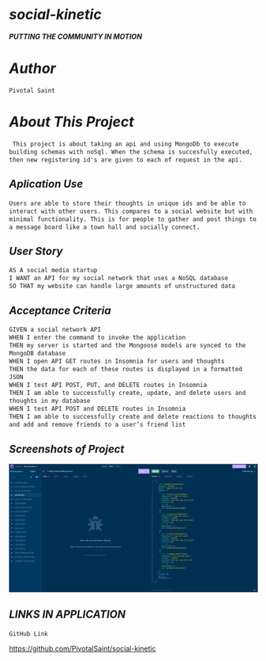 # ***social-kinetic***

***PUTTING THE COMMUNITY IN MOTION***

# ***Author***
    Pivotal Saint

# ***About This Project***
     This project is about taking an api and using MongoDb to execute building schemas with noSql. When the schema is succesfully executed, then new registering id's are given to each of request in the api.

## ***Aplication Use***
    Users are able to store their thoughts in unique ids and be able to interact with other users. This compares to a social website but with minimal functionality. This is for people to gather and post things to a message board like a town hall and socially connect.

## ***User Story***
    AS A social media startup
    I WANT an API for my social network that uses a NoSQL database
    SO THAT my website can handle large amounts of unstructured data

## ***Acceptance Criteria***
    GIVEN a social network API
    WHEN I enter the command to invoke the application
    THEN my server is started and the Mongoose models are synced to the MongoDB database
    WHEN I open API GET routes in Insomnia for users and thoughts
    THEN the data for each of these routes is displayed in a formatted JSON
    WHEN I test API POST, PUT, and DELETE routes in Insomnia
    THEN I am able to successfully create, update, and delete users and thoughts in my database
    WHEN I test API POST and DELETE routes in Insomnia
    THEN I am able to successfully create and delete reactions to thoughts and add and remove friends to a user’s friend list

## ***Screenshots of Project***

![img](/public/assets/images/social-kinect-scrsht.png)

## ***LINKS IN APPLICATION***

    GitHub Link
https://github.com/PivotalSaint/social-kinetic


